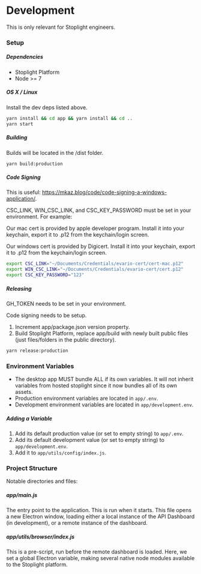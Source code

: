 # Development

This is only relevant for Stoplight engineers.

### Setup

##### Dependencies

* Stoplight Platform
* Node >= 7

##### OS X / Linux

Install the dev deps listed above.

```bash
yarn install && cd app && yarn install && cd ..
yarn start
```

##### Building

Builds will be located in the /dist folder.

```bash
yarn build:production
```

##### Code Signing

This is useful: https://mkaz.blog/code/code-signing-a-windows-application/.

CSC_LINK, WIN_CSC_LINK, and CSC_KEY_PASSWORD must be set in your environment. For example:

Our mac cert is provided by apple developer program. Install it into your keychain, export it to .p12 from the keychain/login screen.

Our windows cert is provided by Digicert. Install it into your keychain, export it to .p12 from the keychain/login screen.

```bash
export CSC_LINK="~/Documents/Credentials/evario-cert/cert-mac.p12"
export WIN_CSC_LINK="~/Documents/Credentials/evario-cert/cert.p12"
export CSC_KEY_PASSWORD="123"
```

##### Releasing

GH_TOKEN needs to be set in your environment.

Code signing needs to be setup.

1.  Increment app/package.json version property.
2.  Build Stoplight Platform, replace app/build with newly built public files (just files/folders in the public directory).

```bash
yarn release:production
```

### Environment Variables

* The desktop app MUST bundle ALL if its own variables. It will not inherit variables from hosted stoplight since it now bundles all of its own assets.
* Production environment variables are located in `app/.env`.
* Development environment variables are located in `app/development.env`.

##### Adding a Variable

1.  Add its default production value (or set to empty string) to `app/.env`.
2.  Add its default development value (or set to empty string) to `app/development.env`.
3.  Add it to `app/utils/config/index.js`.

### Project Structure

Notable directories and files:

##### app/main.js

The entry point to the application. This is run when it starts. This file opens a new Electron window, loading either a local instance of the API Dashboard (in development), or a remote instance of the dashboard.

##### app/utils/browser/index.js

This is a pre-script, run before the remote dashboard is loaded. Here, we set a global Electron variable, making several native node modules available to the Stoplight platform.
